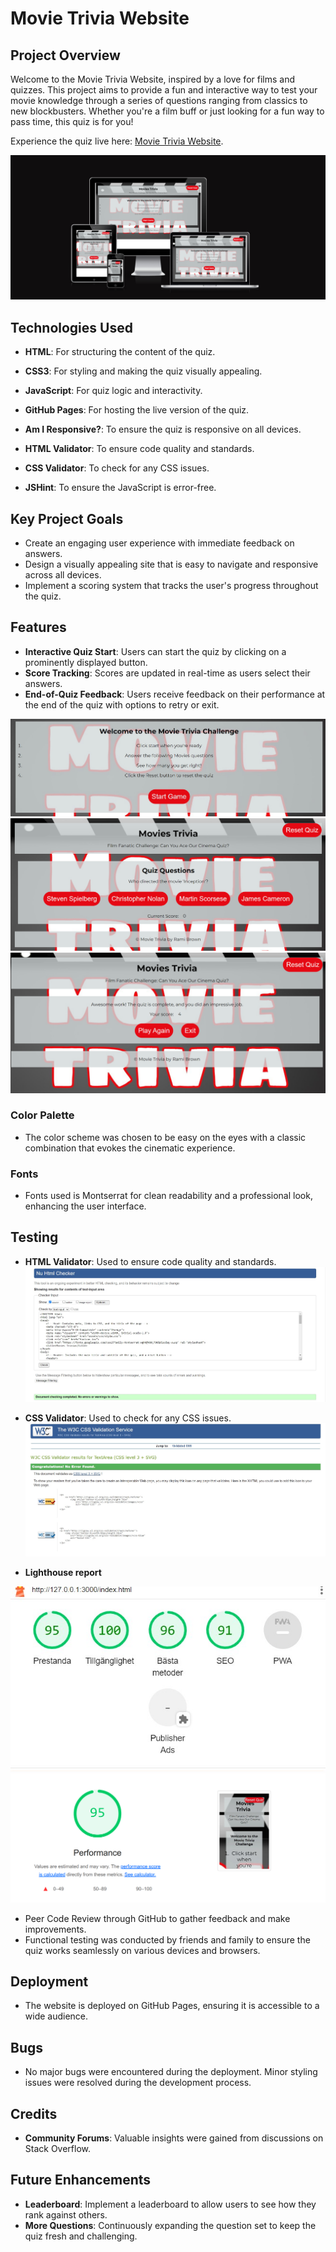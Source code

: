 # Movie Trivia Website

## Project Overview

Welcome to the Movie Trivia Website, inspired by a love for films and quizzes. This project aims to provide a fun and interactive way to test your movie knowledge through a series of questions ranging from classics to new blockbusters. Whether you're a film buff or just looking for a fun way to pass time, this quiz is for you!

Experience the quiz live here: [Movie Trivia Website](https://ramibrown.github.io/Movie-Trivia/).

![Responsive Application](assets\images\Application.png)

## Technologies Used

- **HTML**: For structuring the content of the quiz.
- **CSS3**: For styling and making the quiz visually appealing.
- **JavaScript**: For quiz logic and interactivity.

- **GitHub Pages**: For hosting the live version of the quiz.
- **Am I Responsive?**: To ensure the quiz is responsive on all devices.
- **HTML Validator**: To ensure code quality and standards.
- **CSS Validator**: To check for any CSS issues.
- **JSHint**: To ensure the JavaScript is error-free.

## Key Project Goals

- Create an engaging user experience with immediate feedback on answers.
- Design a visually appealing site that is easy to navigate and responsive across all devices.
- Implement a scoring system that tracks the user's progress throughout the quiz.

## Features

- **Interactive Quiz Start**: Users can start the quiz by clicking on a prominently displayed button.
- **Score Tracking**: Scores are updated in real-time as users select their answers.
- **End-of-Quiz Feedback**: Users receive feedback on their performance at the end of the quiz with options to retry or exit.

![Quiz Interaction](assets\images\Quiz-Interaction.jpg)
![Quiz Questions](assets\images\Quiz-Questions.png)
![Quiz Results](assets\images\Quiz-Results.png)    



### Color Palette

- The color scheme was chosen to be easy on the eyes with a classic combination that evokes the cinematic experience.

### Fonts

- Fonts used is Montserrat for clean readability and a professional look, enhancing the user interface.

## Testing

- **HTML Validator**: Used to ensure code quality and standards.
![HTML Validator](assets\images\HTML-Validator.jpg)

- **CSS Validator**: Used to check for any CSS issues.
![CSS Validator](assets\images\CSS-Validator.jpg)

- **Lighthouse report**

![Lighthouse Report](assets\images\ighthouse-Report.jpg)
![Lighthouse Report](assets\images\ighthouse-Report2.png)
- Peer Code Review through GitHub to gather feedback and make improvements.
- Functional testing was conducted by friends and family to ensure the quiz works seamlessly on various devices and browsers.

## Deployment

- The website is deployed on GitHub Pages, ensuring it is accessible to a wide audience. 

## Bugs

- No major bugs were encountered during the deployment. Minor styling issues were resolved during the development process.

## Credits

- **Community Forums**: Valuable insights were gained from discussions on Stack Overflow.

## Future Enhancements

- **Leaderboard**: Implement a leaderboard to allow users to see how they rank against others.
- **More Questions**: Continuously expanding the question set to keep the quiz fresh and challenging.

